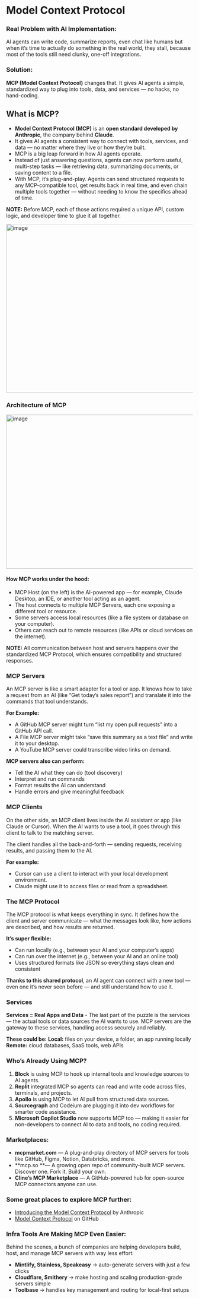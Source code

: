 # Model Context Protocol

### Real Problem with AI Implementation:

AI agents can write code, summarize reports, even chat like humans but when it’s time to actually do something in the real world, they stall, because most of the tools still need clunky, one-off integrations.

### Solution:

**MCP (Model Context Protocol)** changes that. It gives AI agents a simple, standardized way to plug into tools, data, and services — no hacks, no hand-coding.

## What is MCP?
- **Model Context Protocol (MCP)** is an **open standard developed by Anthropic**, the company behind **Claude**.
- It gives AI agents a consistent way to connect with tools, services, and data — no matter where they live or how they’re built.
- MCP is a big leap forward in how AI agents operate.
- Instead of just answering questions, agents can now perform useful, multi-step tasks — like retrieving data, summarizing documents, or saving content to a file.
- With MCP, it’s plug-and-play. Agents can send structured requests to any MCP-compatible tool, get results back in real time, and even chain multiple tools together — without needing to know the specifics ahead of time.

**NOTE:** Before MCP, each of those actions required a unique API, custom logic, and developer time to glue it all together.

<img width="700" height="455" alt="image" src="https://github.com/user-attachments/assets/7692d73f-c769-493f-863f-53ccf1b288c6" />

### Architecture of MCP

<img width="700" height="415" alt="image" src="https://github.com/user-attachments/assets/db1f2704-3fa5-4554-9154-38b68e37d70e" />

#### How MCP works under the hood:

- MCP Host (on the left) is the AI-powered app — for example, Claude Desktop, an IDE, or another tool acting as an agent.
- The host connects to multiple MCP Servers, each one exposing a different tool or resource.
- Some servers access local resources (like a file system or database on your computer).
- Others can reach out to remote resources (like APIs or cloud services on the internet).

**NOTE:** All communication between host and servers happens over the standardized MCP Protocol, which ensures compatibility and structured responses.

### MCP Servers

An MCP server is like a smart adapter for a tool or app. It knows how to take a request from an AI (like “Get today’s sales report”) and translate it into the commands that tool understands.

**For Example:**

- A GitHub MCP server might turn “list my open pull requests” into a GitHub API call.
- A File MCP server might take “save this summary as a text file” and write it to your desktop.
- A YouTube MCP server could transcribe video links on demand.

**MCP servers also can perform:**

- Tell the AI what they can do (tool discovery)
- Interpret and run commands
- Format results the AI can understand
- Handle errors and give meaningful feedback

### MCP Clients

On the other side, an MCP client lives inside the AI assistant or app (like Claude or Cursor). When the AI wants to use a tool, it goes through this client to talk to the matching server.

The client handles all the back-and-forth — sending requests, receiving results, and passing them to the AI.

**For example:**

- Cursor can use a client to interact with your local development environment.
- Claude might use it to access files or read from a spreadsheet.

### The MCP Protocol

The MCP protocol is what keeps everything in sync. It defines how the client and server communicate — what the messages look like, how actions are described, and how results are returned.

**It’s super flexible:**

- Can run locally (e.g., between your AI and your computer’s apps)
- Can run over the internet (e.g., between your AI and an online tool)
- Uses structured formats like JSON so everything stays clean and consistent

**Thanks to this shared protocol**, an AI agent can connect with a new tool — even one it’s never seen before — and still understand how to use it.

### Services

**Services = Real Apps and Data** - The last part of the puzzle is the services — the actual tools or data sources the AI wants to use. MCP servers are the gateway to these services, handling access securely and reliably.

**These could be:**
**Local:** files on your device, a folder, an app running locally
**Remote:** cloud databases, SaaS tools, web APIs

### Who’s Already Using MCP?

1. **Block** is using MCP to hook up internal tools and knowledge sources to AI agents.
2. **Replit** integrated MCP so agents can read and write code across files, terminals, and projects.
3. **Apollo** is using MCP to let AI pull from structured data sources.
4. **Sourcegraph** and Codeium are plugging it into dev workflows for smarter code assistance.
5. **Microsoft Copilot Studio** now supports MCP too — making it easier for non-developers to connect AI to data and tools, no coding required.

### Marketplaces:

- **mcpmarket.com** — A plug-and-play directory of MCP servers for tools like GitHub, Figma, Notion, Databricks, and more.
- **mcp.so **— A growing open repo of community-built MCP servers. Discover one. Fork it. Build your own.
- **Cline’s MCP Marketplace** — A GitHub-powered hub for open-source MCP connectors anyone can use.

### Some great places to explore MCP further:

- [Introducing the Model Context Protocol](https://www.anthropic.com/news/model-context-protocol) by Anthropic
- [Model Context Protocol](https://github.com/modelcontextprotocol) on GitHub

### Infra Tools Are Making MCP Even Easier:

Behind the scenes, a bunch of companies are helping developers build, host, and manage MCP servers with way less effort:

- **Mintlify, Stainless, Speakeasy** → auto-generate servers with just a few clicks
- **Cloudflare, Smithery** → make hosting and scaling production-grade servers simple
- **Toolbase** → handles key management and routing for local-first setups
